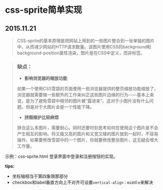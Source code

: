 # css-sprite简单实现
## 2015.11.21

> CSS-sprite的基本原理是把网站上用到的一些图片整合到一张单独的图片中，从而减少网站的HTTP请求数量。该图片使用CSS的background和background-position属性渲染，图片是在CSS中定义，而非<img>标签。

> ### 缺点：
> - **影响浏览器的缩放功能**
> 
> 如果一个使用CSS雪碧的页面使用一些浏览器提供的整页缩放功能缩放了，浏览器就需要做一些额外的工作来纠正这些图片边缘的行为——基本上来说，是为了避免雪碧中相邻的图片被“露进来”。这对于小图片没有什么问题，但是对于大图片会是一个性能下降。
> 
> - **拼图维护比较麻烦**
> 
> 拼合这么多图片，需要耐心。同时还要时刻思考如何在使用这个图片是不会产生相互的影响。将又瘦又高的图片和又宽又矮的图片放到一起时，不容易操作。如果要修改雪碧中的一个图片，你就要修改整张图片，这无疑会增大工作量。

示例：css-sprite.html
登录界面中登录和注册按钮的实现。

**tips:**
- 坐标轴相当于第四象限那部分
- checkbox和label垂直方向上不对齐可设置`vertical-align：middle`来解决